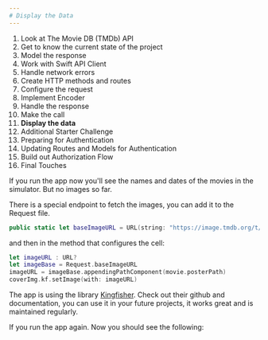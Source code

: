 ```yaml
---
# Display the Data
---
```


1. Look at The Movie DB (TMDb) API
1. Get to know the current state of the project
1. Model the response
1. Work with Swift API Client
1. Handle network errors 
1. Create HTTP methods and routes
1. Configure the request
1. Implement Encoder 
1. Handle the response
1. Make the call 
1. **Display the data**
1. Additional Starter Challenge
1. Preparing for Authentication
1. Updating Routes and Models for Authentication
1. Build out Authorization Flow
1. Final Touches

If you run the app now you'll see the names and dates of the movies in the simulator. But no images so far.

There is a special endpoint to fetch the images, you can add it to the Request file.

```Swift
public static let baseImageURL = URL(string: "https://image.tmdb.org/t/p/w500")!
```

and then in the method that configures the cell:

```Swift
let imageURL : URL?
let imageBase = Request.baseImageURL
imageURL = imageBase.appendingPathComponent(movie.posterPath)
coverImg.kf.setImage(with: imageURL)
```

The app is using the library [Kingfisher](https://github.com/onevcat/Kingfisher). Check out their github and documentation, you can use it in your future projects, it works great and is maintained regularly.

If you run the app again. Now you should see the following:
